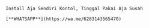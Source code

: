 ```
Install Aja Sendiri Kontol, Tinggal Pakai Aja Susah
```

```
[**WHATSAPP**](https://wa.me/6283143565470)
```
